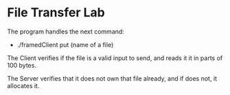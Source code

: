 # File Transfer Lab
The program handles the next command:
- ./framedClient put (name of a file)

The Client verifies if the file is a valid input to send, and reads it it in parts of 100 bytes.

The Server verifies that it does not own that file already, and if does not, it allocates it.
